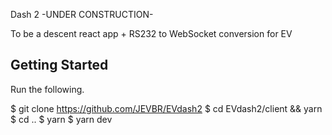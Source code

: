 Dash 2 -UNDER CONSTRUCTION- 

To be a descent react app + RS232 to WebSocket conversion for EV

## Getting Started

Run the following.

$ git clone https://github.com/JEVBR/EVdash2
$ cd EVdash2/client && yarn
$ cd .. 
$ yarn
$ yarn dev

